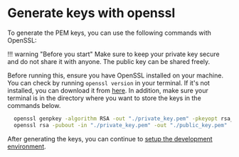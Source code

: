 # Generate keys with openssl
To generate the PEM keys, you can use the following commands with OpenSSL:

!!! warning "Before you start"
    Make sure to keep your private key secure and do not share it with anyone. The public key can be shared freely.

Before running this, ensure you have OpenSSL installed on your machine. You can check by running `openssl version` in your terminal. If it's not installed, you can download it from [here](https://openssl-library.org/source/). In addition, make sure your terminal is in the directory where you want to store the keys in the commands below.

```bash
  openssl genpkey -algorithm RSA -out "./private_key.pem" -pkeyopt rsa_keygen_bits:2048
  openssl rsa -pubout -in "./private_key.pem" -out "./public_key.pem"
```

After generating the keys, you can continue to [setup the development environment](setup.md).
